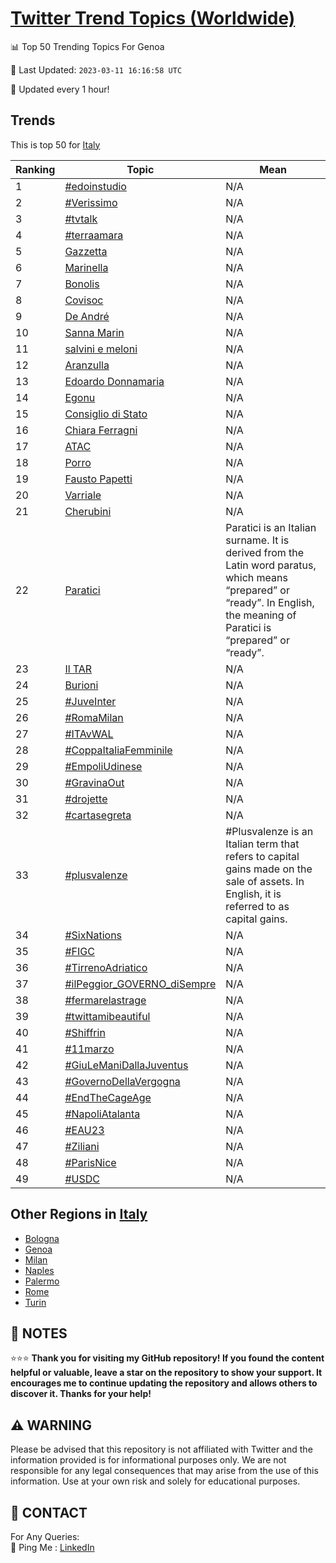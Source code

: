 [Twitter Trend Topics (Worldwide)](https://github.com/ErcinDedeoglu/Twitter-Trend-Topics)
==========


📊 Top 50 Trending Topics For Genoa

📆 Last Updated: `2023-03-11 16:16:58 UTC`

🔧 Updated every 1 hour!


## Trends

This is top 50 for [Italy](</Italy>)

| Ranking | Topic | Mean |
| ------- | ------------ | ------------ |
| 1 | [#edoinstudio](http://twitter.com/search?q=%23edoinstudio) | N/A |
| 2 | [#Verissimo](http://twitter.com/search?q=%23Verissimo) | N/A |
| 3 | [#tvtalk](http://twitter.com/search?q=%23tvtalk) | N/A |
| 4 | [#terraamara](http://twitter.com/search?q=%23terraamara) | N/A |
| 5 | [Gazzetta](http://twitter.com/search?q=Gazzetta) | N/A |
| 6 | [Marinella](http://twitter.com/search?q=Marinella) | N/A |
| 7 | [Bonolis](http://twitter.com/search?q=Bonolis) | N/A |
| 8 | [Covisoc](http://twitter.com/search?q=Covisoc) | N/A |
| 9 | [De André](http://twitter.com/search?q=De+Andr%c3%a9) | N/A |
| 10 | [Sanna Marin](http://twitter.com/search?q=Sanna+Marin) | N/A |
| 11 | [salvini e meloni](http://twitter.com/search?q=salvini+e+meloni) | N/A |
| 12 | [Aranzulla](http://twitter.com/search?q=Aranzulla) | N/A |
| 13 | [Edoardo Donnamaria](http://twitter.com/search?q=Edoardo+Donnamaria) | N/A |
| 14 | [Egonu](http://twitter.com/search?q=Egonu) | N/A |
| 15 | [Consiglio di Stato](http://twitter.com/search?q=Consiglio+di+Stato) | N/A |
| 16 | [Chiara Ferragni](http://twitter.com/search?q=Chiara+Ferragni) | N/A |
| 17 | [ATAC](http://twitter.com/search?q=ATAC) | N/A |
| 18 | [Porro](http://twitter.com/search?q=Porro) | N/A |
| 19 | [Fausto Papetti](http://twitter.com/search?q=Fausto+Papetti) | N/A |
| 20 | [Varriale](http://twitter.com/search?q=Varriale) | N/A |
| 21 | [Cherubini](http://twitter.com/search?q=Cherubini) | N/A |
| 22 | [Paratici](http://twitter.com/search?q=Paratici) | Paratici is an Italian surname. It is derived from the Latin word paratus, which means “prepared” or “ready”. In English, the meaning of Paratici is “prepared” or “ready”. |
| 23 | [Il TAR](http://twitter.com/search?q=Il+TAR) | N/A |
| 24 | [Burioni](http://twitter.com/search?q=Burioni) | N/A |
| 25 | [#JuveInter](http://twitter.com/search?q=%23JuveInter) | N/A |
| 26 | [#RomaMilan](http://twitter.com/search?q=%23RomaMilan) | N/A |
| 27 | [#ITAvWAL](http://twitter.com/search?q=%23ITAvWAL) | N/A |
| 28 | [#CoppaItaliaFemminile](http://twitter.com/search?q=%23CoppaItaliaFemminile) | N/A |
| 29 | [#EmpoliUdinese](http://twitter.com/search?q=%23EmpoliUdinese) | N/A |
| 30 | [#GravinaOut](http://twitter.com/search?q=%23GravinaOut) | N/A |
| 31 | [#drojette](http://twitter.com/search?q=%23drojette) | N/A |
| 32 | [#cartasegreta](http://twitter.com/search?q=%23cartasegreta) | N/A |
| 33 | [#plusvalenze](http://twitter.com/search?q=%23plusvalenze) | #Plusvalenze is an Italian term that refers to capital gains made on the sale of assets. In English, it is referred to as capital gains. |
| 34 | [#SixNations](http://twitter.com/search?q=%23SixNations) | N/A |
| 35 | [#FIGC](http://twitter.com/search?q=%23FIGC) | N/A |
| 36 | [#TirrenoAdriatico](http://twitter.com/search?q=%23TirrenoAdriatico) | N/A |
| 37 | [#ilPeggior_GOVERNO_diSempre](http://twitter.com/search?q=%23ilPeggior_GOVERNO_diSempre) | N/A |
| 38 | [#fermarelastrage](http://twitter.com/search?q=%23fermarelastrage) | N/A |
| 39 | [#twittamibeautiful](http://twitter.com/search?q=%23twittamibeautiful) | N/A |
| 40 | [#Shiffrin](http://twitter.com/search?q=%23Shiffrin) | N/A |
| 41 | [#11marzo](http://twitter.com/search?q=%2311marzo) | N/A |
| 42 | [#GiuLeManiDallaJuventus](http://twitter.com/search?q=%23GiuLeManiDallaJuventus) | N/A |
| 43 | [#GovernoDellaVergogna](http://twitter.com/search?q=%23GovernoDellaVergogna) | N/A |
| 44 | [#EndTheCageAge](http://twitter.com/search?q=%23EndTheCageAge) | N/A |
| 45 | [#NapoliAtalanta](http://twitter.com/search?q=%23NapoliAtalanta) | N/A |
| 46 | [#EAU23](http://twitter.com/search?q=%23EAU23) | N/A |
| 47 | [#Ziliani](http://twitter.com/search?q=%23Ziliani) | N/A |
| 48 | [#ParisNice](http://twitter.com/search?q=%23ParisNice) | N/A |
| 49 | [#USDC](http://twitter.com/search?q=%23USDC) | N/A |



## Other Regions in [Italy](</Italy>)

* [Bologna](</Italy/Bologna.md>)
* [Genoa](</Italy/Genoa.md>)
* [Milan](</Italy/Milan.md>)
* [Naples](</Italy/Naples.md>)
* [Palermo](</Italy/Palermo.md>)
* [Rome](</Italy/Rome.md>)
* [Turin](</Italy/Turin.md>)



## 📝 NOTES

⭐⭐⭐ **Thank you for visiting my GitHub repository! If you found the content helpful or valuable, leave a star on the repository to show your support. It encourages me to continue updating the repository and allows others to discover it. Thanks for your help!**


## ⚠️ WARNING

Please be advised that this repository is not affiliated with Twitter and the information provided is for informational purposes only. We are not responsible for any legal consequences that may arise from the use of this information. Use at your own risk and solely for educational purposes.


## 📨 CONTACT

 For Any Queries:  
            🏓 Ping Me : [LinkedIn](https://www.linkedin.com/in/ercindedeoglu/)
